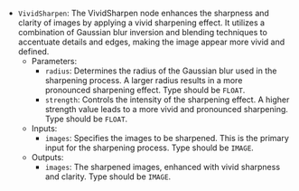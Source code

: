 - `VividSharpen`: The VividSharpen node enhances the sharpness and clarity of images by applying a vivid sharpening effect. It utilizes a combination of Gaussian blur inversion and blending techniques to accentuate details and edges, making the image appear more vivid and defined.
    - Parameters:
        - `radius`: Determines the radius of the Gaussian blur used in the sharpening process. A larger radius results in a more pronounced sharpening effect. Type should be `FLOAT`.
        - `strength`: Controls the intensity of the sharpening effect. A higher strength value leads to a more vivid and pronounced sharpening. Type should be `FLOAT`.
    - Inputs:
        - `images`: Specifies the images to be sharpened. This is the primary input for the sharpening process. Type should be `IMAGE`.
    - Outputs:
        - `images`: The sharpened images, enhanced with vivid sharpness and clarity. Type should be `IMAGE`.
